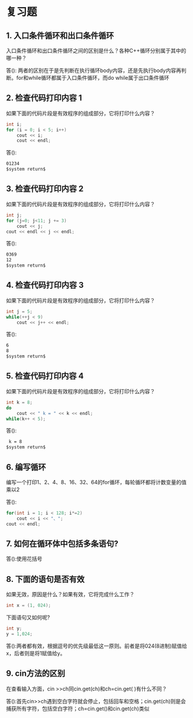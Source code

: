 # 复习题

## 1. 入口条件循环和出口条件循环

入口条件循环和出口条件循环之间的区别是什么？各种C++循环分别属于其中的哪一种？

答(): 两者的区别在于是先判断在执行循环body内容，还是先执行body内容再判断。for和while循环都属于入口条件循环，而do while属于出口条件循环

## 2. 检查代码打印内容 1

如果下面的代码片段是有效程序的组成部分，它将打印什么内容？

```c++
int i;
for (i = 0; i < 5; i++)
    cout << i;
    cout << endl;
```

答():

```cmd
01234
$system return$
```

## 3. 检查代码打印内容 2

如果下面的代码片段是有效程序的组成部分，它将打印什么内容？

```c++
int j;
for (j=0; j<11; j += 3)
    cout << j;
cout << endl << j << endl;
```

答():

```cmd
0369
12
$system return$
```

## 4. 检查代码打印内容 3

如果下面的代码片段是有效程序的组成部分，它将打印什么内容？

```c++
int j = 5;
while(++j < 9)
    cout << j++ << endl;
```

答():

```cmd
6
8
$system return$
```

## 5. 检查代码打印内容 4

如果下面的代码片段是有效程序的组成部分，它将打印什么内容？

```c++
int k = 8;
do
    cout << " k = " << k << endl;
while(k++ < 5);
```

答():

```cmd
 k = 8
$system return$
```

## 6. 编写循环

编写一个打印1、2、4、8、16、32、64的for循环，每轮循环都将计数变量的值乘以2

答():

```c++
for(int i = 1; i < 128; i*=2)
    cout << i << "、";
cout << endl;
```

## 7. 如何在循环体中包括多条语句?

答():使用花括号

## 8. 下面的语句是否有效

如果无效，原因是什么？如果有效，它将完成什么工作？

```c++
int x = (1, 024);
```

下面语句又如何呢?

```c++
int y;
y = 1,024;
```

答():两者都有效，根据逗号的优先级最低这一原则。前者是将024(8进制)赋值给x，后者则是将1赋值给y。

## 9. cin方法的区别

在查看输入方面，cin >>ch同cin.get(ch)和ch=cin.get( )有什么不同？

答():首先cin>>ch遇到空白字符就会停止，包括回车和空格；cin.get(ch)则是会捕获所有字符，包括空白字符；ch=cin.get()和cin.get(ch)类似
